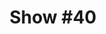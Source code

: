 ---
title: 'Show #40'
pubDate: 2025-06-06
description: 'that must be hard for you'
spinitron: ''
spotify: https://open.spotify.com/embed/playlist/7ivgXaTjUiSR6VJNt61MnE
tags:
  - syd
  - twelve hour turn
  - talk talk
---